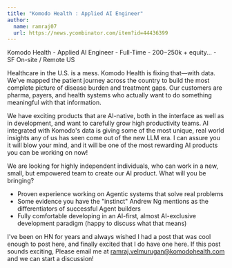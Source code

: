```yaml
---
title: "Komodo Health : Applied AI Engineer"
author:
  name: ramraj07
  url: https://news.ycombinator.com/item?id=44436399
---
```

Komodo Health - Applied AI Engineer - Full-Time - $200-$250k + equity... - SF On-site &#x2F; Remote US

Healthcare in the U.S. is a mess. Komodo Health is fixing that—with data. We’ve mapped the patient journey across the country to build the most complete picture of disease burden and treatment gaps. Our customers are pharma, payers, and health systems who actually want to do something meaningful with that information.

We have exciting products that are AI-native, both in the interface as well as in development, and want to carefully grow high productivity teams. AI integrated with Komodo&#x27;s data is giving some of the most unique, real world insights any of us has seen come out of the new LLM era. I can assure you it will blow your mind, and it will be one of the most rewarding AI products you can be working on now!

We are looking for highly independent individuals, who can work in a new, small, but empowered team to create our AI product. What will you be bringing? 
 - Proven experience working on Agentic systems that solve real problems
 - Some evidence you have the &quot;instinct&quot; Andrew Ng mentions as the differentiators of successful Agent builders 
 - Fully comfortable developing in an AI-first, almost AI-exclusive development paradigm (happy to discuss what that means)

I&#x27;ve been on HN for years and always wished I had a post that was cool enough to post here, and finally excited that I do have one here. If this post sounds exciting, Please email me at ramraj.velmurugan@komodohealth.com and we can start a discussion!
<JobApplication />
